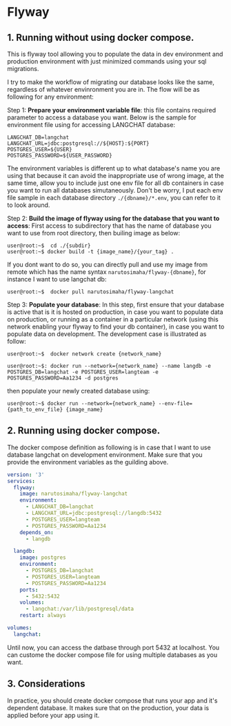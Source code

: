 # Flyway

## 1. Running without using docker compose.
This is flyway tool allowing you to populate the data in dev environment and production environment with just minimized commands using your sql migrations.

I try to make the workflow of migrating our database looks like the same, regardless of whatever envinronment you are in. The flow will be as following for any environment:

Step 1: **Prepare your environment variable file**: this file contains required parameter to access a database you want. Below is the sample for environment file using for accessing LANGCHAT database:

```
LANGCHAT_DB=langchat
LANGCHAT_URL=jdbc:postgresql://${HOST}:${PORT}
POSTGRES_USER=${USER}
POSTGRES_PASSWORD=${USER_PASSWORD}
```
The environment variables is different up to what database's name you are using that because it can avoid the inappropriate use of wrong image, at the same time, allow you to include just one env file for all db containers in case you want to run all databases simutaneously. Don't be worry, I put each env file sample in each database directory ``./{dbname}/*.env``, you can refer to it to look around.


Step 2: **Build the image of flyway using for the database that you want to access**: First access to subdirectory that has the name of database you want to use from root directory, then builing image as below:

```console
user@root:~$  cd ./{subdir}
user@root:~$ docker build -t {image_name}/{your_tag} .
```

If you dont want to do so, you can directly pull and use my image from remote which has the name syntax `narutosimaha/flyway-{dbname}`, for instance I want to use langchat db: 

```console
user@root:~$  docker pull narutosimaha/flyway-langchat
```

Step 3: **Populate your database**: In this step, first ensure that your database is active that is it is hosted on production, in case you want to populate data on production, or running as a container in a particular network (using this network enabling your flyway to find your db container), in case you want to populate data on development. The development case is illustrated as follow:

```console
user@root:~$  docker network create {network_name}

user@root:~$: docker run --network={network_name} --name langdb -e POSTGRES_DB=langchat -e POSTGRES_USER=langteam -e POSTGRES_PASSWORD=Aa1234 -d postgres
``` 

then populate your newly created database using:

```console
user@root:~$ docker run --network={network_name} --env-file={path_to_env_file} {image_name}
```

## 2. Running using docker compose.
The docker compose definition as following is in case that I want to use database langchat on development environment. Make sure that you provide the environment variables as the guilding above.

```yaml
version: '3'
services:
  flyway:
    image: narutosimaha/flyway-langchat
    environment:
      - LANGCHAT_DB=langchat
      - LANGCHAT_URL=jdbc:postgresql://langdb:5432
      - POSTGRES_USER=langteam
      - POSTGRES_PASSWORD=Aa1234
    depends_on:
      - langdb

  langdb:
    image: postgres
    environment:
      - POSTGRES_DB=langchat
      - POSTGRES_USER=langteam
      - POSTGRES_PASSWORD=Aa1234
    ports:
      - 5432:5432
    volumes:
      - langchat:/var/lib/postgresql/data
    restart: always

volumes:
  langchat:
```

Until now, you can access the datbase through port 5432 at localhost. You can custome the docker compose file for using multiple databases as you want.

## 3. Considerations

In practice, you should create docker compose that runs your app and it's dependent database. It makes sure that on the production, your data is applied before your app using it.